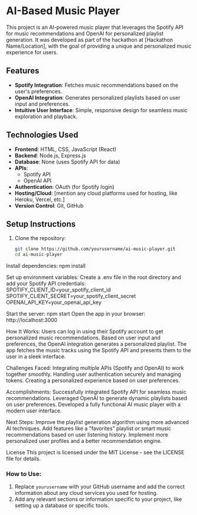 # AI-Based Music Player

This project is an AI-powered music player that leverages the Spotify API for music recommendations and OpenAI for personalized playlist generation. It was developed as part of the hackathon at [Hackathon Name/Location], with the goal of providing a unique and personalized music experience for users.

## Features

- **Spotify Integration**: Fetches music recommendations based on the user's preferences.
- **OpenAI Integration**: Generates personalized playlists based on user input and preferences.
- **Intuitive User Interface**: Simple, responsive design for seamless music exploration and playback.

## Technologies Used

- **Frontend**: HTML, CSS, JavaScript (React)
- **Backend**: Node.js, Express.js
- **Database**: None (uses Spotify API for data)
- **APIs**: 
  - Spotify API
  - OpenAI API
- **Authentication**: OAuth (for Spotify login)
- **Hosting/Cloud**: [mention any cloud platforms used for hosting, like Heroku, Vercel, etc.]
- **Version Control**: Git, GitHub

## Setup Instructions

1. Clone the repository:
   ```bash
   git clone https://github.com/yourusername/ai-music-player.git
   cd ai-music-player
   
Install dependencies:
npm install

Set up environment variables:
Create a .env file in the root directory and add your Spotify API credentials:
SPOTIFY_CLIENT_ID=your_spotify_client_id
SPOTIFY_CLIENT_SECRET=your_spotify_client_secret
OPENAI_API_KEY=your_openai_api_key

Start the server:
npm start
Open the app in your browser: http://localhost:3000

How It Works:
Users can log in using their Spotify account to get personalized music recommendations.
Based on user input and preferences, the OpenAI integration generates a personalized playlist.
The app fetches the music tracks using the Spotify API and presents them to the user in a sleek interface.

Challenges Faced:
Integrating multiple APIs (Spotify and OpenAI) to work together smoothly.
Handling user authentication securely and managing tokens.
Creating a personalized experience based on user preferences.

Accomplishments:
Successfully integrated Spotify API for seamless music recommendations.
Leveraged OpenAI to generate dynamic playlists based on user preferences.
Developed a fully functional AI music player with a modern user interface.

Next Steps:
Improve the playlist generation algorithm using more advanced AI techniques.
Add features like a "favorites" playlist or smart music recommendations based on user listening history.
Implement more personalized user profiles and a better recommendation engine.

License
This project is licensed under the MIT License - see the LICENSE file for details.

### How to Use:
1. Replace `yourusername` with your GitHub username and add the correct information about any cloud services you used for hosting.
2. Add any relevant sections or information specific to your project, like setting up a database or specific tools.
